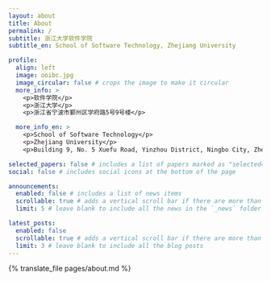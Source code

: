 ```yaml
---
layout: about
title: About
permalink: /
subtitle: 浙江大学软件学院
subtitle_en: School of Software Technology, Zhejiang University

profile:
  align: left
  image: ooibc.jpg
  image_circular: false # crops the image to make it circular
  more_info: >
    <p>软件学院</p>
    <p>浙江大学</p>
    <p>浙江省宁波市鄞州区学府路5号9号楼</p>

  more_info_en: >
    <p>School of Software Technology</p>
    <p>Zhejiang University</p>
    <p>Building 9, No. 5 Xuefu Road, Yinzhou District, Ningbo City, Zhejiang Province, China.</p>

selected_papers: false # includes a list of papers marked as "selected={true}"
social: false # includes social icons at the bottom of the page

announcements:
  enabled: false # includes a list of news items
  scrollable: true # adds a vertical scroll bar if there are more than 3 news items
  limit: 5 # leave blank to include all the news in the `_news` folder

latest_posts:
  enabled: false
  scrollable: true # adds a vertical scroll bar if there are more than 3 new posts items
  limit: 3 # leave blank to include all the blog posts
---
```


{% translate_file pages/about.md %}

